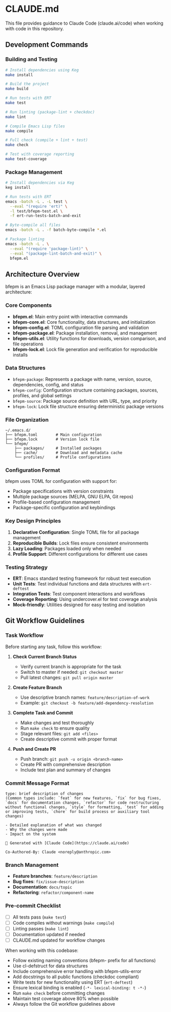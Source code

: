 # CLAUDE.md

This file provides guidance to Claude Code (claude.ai/code) when working with code in this repository.

## Development Commands

### Building and Testing
```bash
# Install dependencies using Keg
make install

# Build the project
make build

# Run tests with ERT
make test

# Run linting (package-lint + checkdoc)
make lint

# Compile Emacs Lisp files
make compile

# Full check (compile + lint + test)
make check

# Test with coverage reporting
make test-coverage
```

### Package Management
```bash
# Install dependencies via Keg
keg install

# Run tests with ERT
emacs -batch -L . -L test \
  --eval "(require 'ert)" \
  -l test/bfepm-test.el \
  -f ert-run-tests-batch-and-exit

# Byte-compile all files
emacs -batch -L . -f batch-byte-compile *.el

# Package linting
emacs -batch -L . \
  --eval "(require 'package-lint)" \
  --eval "(package-lint-batch-and-exit)" \
  bfepm.el
```

## Architecture Overview

bfepm is an Emacs Lisp package manager with a modular, layered architecture:

### Core Components
- **bfepm.el**: Main entry point with interactive commands
- **bfepm-core.el**: Core functionality, data structures, and initialization
- **bfepm-config.el**: TOML configuration file parsing and validation
- **bfepm-package.el**: Package installation, removal, and management
- **bfepm-utils.el**: Utility functions for downloads, version comparison, and file operations
- **bfepm-lock.el**: Lock file generation and verification for reproducible installs

### Data Structures
- `bfepm-package`: Represents a package with name, version, source, dependencies, config, and status
- `bfepm-config`: Configuration structure containing packages, sources, profiles, and global settings
- `bfepm-source`: Package source definition with URL, type, and priority
- `bfepm-lock`: Lock file structure ensuring deterministic package versions

### File Organization
```
~/.emacs.d/
├── bfepm.toml        # Main configuration
├── bfepm.lock        # Version lock file
└── bfepm/
    ├── packages/     # Installed packages
    ├── cache/        # Download and metadata cache
    └── profiles/     # Profile configurations
```

### Configuration Format
bfepm uses TOML for configuration with support for:
- Package specifications with version constraints
- Multiple package sources (MELPA, GNU ELPA, Git repos)
- Profile-based configuration management
- Package-specific configuration and keybindings

### Key Design Principles
1. **Declarative Configuration**: Single TOML file for all package management
2. **Reproducible Builds**: Lock files ensure consistent environments
3. **Lazy Loading**: Packages loaded only when needed
4. **Profile Support**: Different configurations for different use cases

### Testing Strategy
- **ERT**: Emacs standard testing framework for robust test execution
- **Unit Tests**: Test individual functions and data structures with `ert-deftest`
- **Integration Tests**: Test component interactions and workflows
- **Coverage Reporting**: Using undercover.el for test coverage analysis
- **Mock-friendly**: Utilities designed for easy testing and isolation

## Git Workflow Guidelines

### Task Workflow
Before starting any task, follow this workflow:

1. **Check Current Branch Status**
   - Verify current branch is appropriate for the task
   - Switch to master if needed: `git checkout master`
   - Pull latest changes: `git pull origin master`

2. **Create Feature Branch**
   - Use descriptive branch names: `feature/description-of-work`
   - Example: `git checkout -b feature/add-dependency-resolution`

3. **Complete Task and Commit**
   - Make changes and test thoroughly
   - Run `make check` to ensure quality
   - Stage relevant files: `git add <files>`
   - Create descriptive commit with proper format

4. **Push and Create PR**
   - Push branch: `git push -u origin <branch-name>`
   - Create PR with comprehensive description
   - Include test plan and summary of changes

### Commit Message Format
```
type: brief description of changes
(Common types include: `feat` for new features, `fix` for bug fixes, `docs` for documentation changes, `refactor` for code restructuring without functional changes, `style` for formatting, `test` for adding or improving tests, `chore` for build process or auxiliary tool changes)

- Detailed explanation of what was changed
- Why the changes were made
- Impact on the system

🤖 Generated with [Claude Code](https://claude.ai/code)

Co-Authored-By: Claude <noreply@anthropic.com>
```

### Branch Management
- **Feature branches**: `feature/description`
- **Bug fixes**: `fix/issue-description`
- **Documentation**: `docs/topic`
- **Refactoring**: `refactor/component-name`

### Pre-commit Checklist
- [ ] All tests pass (`make test`)
- [ ] Code compiles without warnings (`make compile`)
- [ ] Linting passes (`make lint`)
- [ ] Documentation updated if needed
- [ ] CLAUDE.md updated for workflow changes

When working with this codebase:
- Follow existing naming conventions (bfepm- prefix for all functions)
- Use cl-defstruct for data structures  
- Include comprehensive error handling with bfepm-utils-error
- Add docstrings to all public functions (checkdoc compliant)
- Write tests for new functionality using ERT (`ert-deftest`)
- Ensure lexical binding is enabled (`-*- lexical-binding: t -*-`)
- Run `make check` before committing changes
- Maintain test coverage above 80% when possible
- Always follow the Git workflow guidelines above